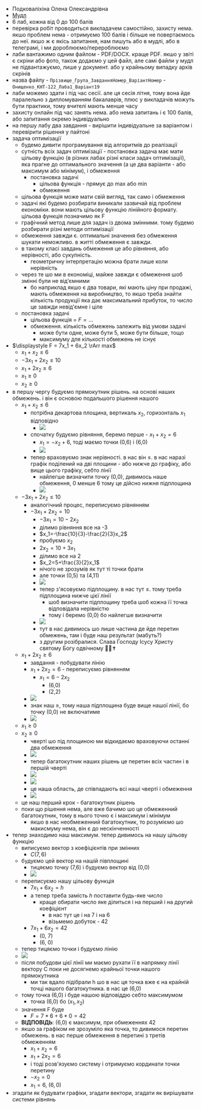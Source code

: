 - Подковаліхіна Олена Олександрівна
- [Мудл](https://moodle.zp.edu.ua/course/view.php?id=6876)
- 6 лаб, кожна від 0 до 100 балів
- перевірка робіт проводиться викладачем самостійно, захисту нема. якшо проблем нема - отримуємо 100 балів і більше не повертаємось до неї. якшо ж є якісь запитання, нам пишуть або в мудлі, або в телеграмі, і ми дороблюємо/перероблюємо
- лаби вантажимо одним файлом - PDF/DOCX. краще PDF. якшо у звіті є скріни або фото, також додаємо у цей файл, але самі файли у мудл не підвантажуємо, лише у документ. або у крайньому випадку архів скрінів
- назва файлу - `Прізвище_Група_ЗавданняНомер_ВаріантНомер` - `Онищенко_КНТ-122_Лаба1_Варіант19`
- лаби можемо здати і під час сесії. але ця сесія літня, тому вона йде паралельно з дипломуванням бакалаврів, плюс у викладачів можуть бути практики, тому вчителі мають менше часу
- захисту онлайн під час занять нема. або нема запитань і є 100 балів, або запитання окремо індивідуально
- на першу лабу два завдання - вирішити індивідуальне за варіантом і перевірити рішення у пайтоні
- задача оптимізації
  - будемо дивити програмування від алгоритмів до реалізації
  - сутність всіх задач оптимізації - постановка задача має мати цільову функцію (в різних лабах різні класи задач оптимізації), яка прагне до оптимального значення (а це два варіанти - або максимум або мінімум), і обмеження
    - постановка задачі
      - цільова функція - прямує до max або min
      - обмеження
  - цільова функція може мати свій вигляд, так само і обмеження
  - задачі які будемо розбирати виникали зазвичай від проблем економіки. вони мають цільову функцію лінійного формату. цільова функція позначимо як F
  - графічний метод лише для задач із двома змінними. тому будемо розбирати різні методи оптимізації
  - обмеження завжди є. оптимальні значення без обмеження шукати неможливо. в житті обмеження є завжди.
  - в такому класі завдань обмеження це або рівняння, або нерівності, або сукупність.
    - геометричну інтерпретацію можна брати лише коли нерівність
  - через те шо ми в економіці, майже завжди є обмеження шоб змінні були не від'ємними
    - бо наприклад якшо є два товари, які мають ціну при продажі, мають обмеження на виробництво, то якшо треба знайти кількість продукції яка дає максимальний прибуток, то число це завжди невід'ємне і ціле
  - постановка задачі
    - цільова функція = $F = ...$
    - обмеження. кількість обмежень залежить від умови задачі
      - може бути одне, може бути 5, може бути більше, тощо
      - максимуму для кількості обмежень не існує
- $\displaystyle F = 7x_1 + 6x_2 \rArr max$
  - $x_1 + x_2\le6$
  - $-3x_1 + 2x_2\le10$
  - $x_1 + 2x_2\ge6$
  - $x_1\ge0$
  - $x_2\ge0$
- в першу чергу будуємо прямокутник рішень. на основі наших обмежень. і він є основою подальшого рішення нашого
  - $x_1 + x_2\le6$
    - потрібна декартова площина, вертикаль $x_2$, горизонталь $x_1$ відповідно
      - ![](https://i.imgur.com/t4So2n9.png)
    - спочатку будуємо рівняння, беремо перше - $x_1+x_2=6$
      - $x_1=-x_2+6$, тоді маємо точки (0,6) і (6,0)
      - ![](https://i.imgur.com/S01fHJL.png)
    - тепер враховуємо знак нерівності. в нас він $\le$. в нас наразі графік поділений на дві площини - або нижче до графіку, або вище цього графіку, себто лінії
      - найлегше визначити точку (0,0), дивимось наше обмеження, 0 менше 6 тому це дійсно нижня підплощина
      - ![](https://i.imgur.com/IaqTCjo.png)
  - $-3x_1 + 2x_2\le10$
    - аналогічний процес, переписуємо рівнянням
    - $-3x_1 + 2x_2 = 10$
      - $-3x_1=10-2x_2$
      - ділимо рівняння все на -3
      - $x_1=-\frac{10}{3}-\frac{2}{3}x_2$
      - пробуємо $x_2$
      - $2x_2=10+3x_1$
      - ділимо все на 2
      - $x_2=5+\frac{3}{2}x_1$
      - нічого не зрозумів як тут ті точки брати
      - але точки (0,5) та (4,11)
      - ![](https://i.imgur.com/pDWtqcy.png)
      - тепер з'ясовуємо підплощину. в нас тут $\le$. тому треба підплощина нижче цієї лінії
        - шоб визначити підплощину треба шоб кожна її точка відповідала нерівністю
        - тому і беремо (0,0) бо найлегше визначити
      - ![](https://i.imgur.com/B3ZoN0A.png)
      - тут в нас дивимось шо лише частина де йде перетин обмежень, там і буде наш результат (мабуть?)
      - з другим розібралися. Слава Господу Ісусу Христу святому Богу одвічному 🙏💗✝️
  - $x_1 + 2x_2\ge6$
    - завдання - побудувати лінію
    - $x_1+2x_2=6$ - переписуємо рівнянням
      - $x_1=6-2x_2$
        - (6,0)
        - (2,2)
    - ![](https://i.imgur.com/6ycJCKT.png)
    - знак наш $\ge$, тому наша підплощина буде вище нашої лінії, бо точку (0,0) не включатиме
    - ![](https://i.imgur.com/klfY35Y.png)
  - $x_1\ge0$
  - $x_2\ge0$
    - чверті шо під площиною ми відкидаємо враховуючи останні два обмеження
    - ![](https://i.imgur.com/wRW4QcT.png)
    - тепер багатокутник наших рішень це перетин всіх частин і в першій чверті
    - ![](https://i.imgur.com/J7ltl2w.png)
    - ![](https://i.imgur.com/hiUVgwz.png)
    - це наша область, де співпадають всі наші чверті і обмеження
    - ![](https://i.imgur.com/3N06oUU.png)
  - це наш перший крок - багатокутник рішень
  - поки що рішення нема, але вже бачимо шо це обмеженний багатокутник, тому в нього точно є і максимум і мінімум
    - якшо в нас необмеженний багатокутник, то розуміємо шо макисмуму нема, він є до нескінченності
- тепер знаходимо наш максимум. тепер дивимось на нашу цільову функцію
  - виписуємо вектор з коефіцієнтів при змінних
    - $C(7,6)$
  - будуємо цей вектор на нашій півплощині
    - тицяємо точку (7,6) і будуємо вектор від (0,0)
    - ![](https://i.imgur.com/xSH2PFp.png)
  - переписуємо нашу цільову функція
    - $7x_1+6x_2=h$
    - а тепер треба замість $h$ поставити будь-яке число
      - краще обирати число яке ділиться і на перший і на другий коефіцієнт
        - в нас тут це і на 7 і на 6
        - візьмемо добуток - 42
    - $7x_1+6x_2=42$
      - (0, 7)
      - (6, 0)
  - тепер тицяємо точки і будуємо лінію
  - ![](https://i.imgur.com/EsOpvfM.png)
  - після побудови цієї лінії ми маємо рухати її в напрямку лінії вектору C поки не досягнемо крайньої точки нашого прямокутника
    - ми так вдало підібрали h шо в нас ця точка вже є на крайній точці нашого багатокутника. в нас це (6,0)
  - тому точка (6,0) і буде нашою відповіддю себто максимумом
    - точка (6,0) бо $(x_1,x_2)$
  - значення F буде
    - $F = 7*6 + 6*0 = 42$
  - **ВІДПОВІДЬ**: (6,0) є максимум, при обмеженнях 42
  - якшо за графіком не зрозуміло яка точка, то дивимося перетин обмежень. в нас перше обмеження в перетині з третів обмеженням
    - $x_1+x_2=6$
    - $x_1+2x_2=6$
    - і тоді розв'язуємо систему і отримуємо кординати точки перетину
    - $-x_2=0$
    - $x_1=6$, $(6,0)$
- згадати як будувати графіки, згадати вектори, згадати як вирішувати системи рівнянь

